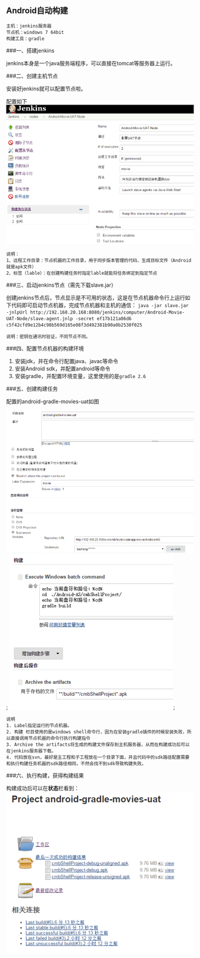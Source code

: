 Android自动构建
---

	主机：jenkins服务器
	节点机：windows 7 64bit
	构建工具：gradle	

###一、搭建jenkins

jenkins本身是一个java服务端程序，可以直接在tomcat等服务器上运行。


###二、创建主机节点

安装好jenkins就可以配置节点啦。

配置如下
![](./20151118100923211.png)

	说明：
	1、远程工作目录：节点机器的工作目录，用于同步版本管理的代码、生成目标文件（Android就是apk文件）
	2、标签（lable）：在创建构建任务时指定lable就能将任务绑定到指定节点

###三、启动jenkins节点（需先下载slave.jar）

创建jenkins节点后，节点显示是不可用的状态，这是在节点机器命令行上运行如下代码即可启动节点机器，完成节点机器和主机的通信：
`java -jar slave.jar -jnlpUrl http://192.168.20.168:8080/jenkins/computer/Android-Movie-UAT-Node/slave-agent.jnlp -secret ef17b121a06d6
c5f42cfd9e12b4c98b569d165e08f3d492381b90a0b2530f025`
	
	说明：密钥在通讯时验证，不同节点不同。

###四、配置节点机器的构建环境
	
1. 安装jdk，并在命令行配置java、javac等命令
2. 安装Android sdk，并配置android等命令
3. 安装gradle，并配置环境变量，这里使用的是`gradle 2.6`


###五、创建构建任务

配置的android-gradle-movies-uat如图

![](gradle-job-1.png);
![](gradle-job-2.png);

	说明
	1. Label指定运行的节点机器。
	2. 构建 栏目使用的是windows shell命令行，因为在安装gradle插件的时候安装失败，所以直接调用节点机器的命令行执行构建指令
	3. Archive the artifacts将生成的构建文件保存到主机服务器，从而在构建成功后可以在jenkins服务器下载。
	4. 代码放在svn，最好是主工程和子工程放在一个目录下面，并且代码中的sdk路径配置需要和执行构建任务机器的sdk路径相同，不然会找不到sdk导致构建失败。


###六、执行构建，获得构建结果

构建成功后可以在**状态**栏看到：
![](gradle-job-result.png)

 